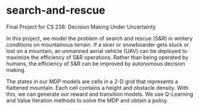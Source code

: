 # search-and-rescue
Final Project for CS 238: Decision Making Under Uncertainty 

In this project, we model the problem of search and rescue (S&R) in wintery conditions on mountainous terrain. If a skier or snowboarder gets stuck or lost on a mountain, an unmanned aerial vehicle (UAV) can be deployed to maximize the efficiency of S&R operations. Rather than being operated by humans, the efficiency of S&R can be improved by autonomous decision making.

The states in our MDP models are cells in a 2-D grid that represents a flattened mountain. Each cell contains a height and obstacle density. With this, we can generate our reward and transition models. We use Q-Learning and Value Iteration methods to solve the MDP and obtain a policy.
